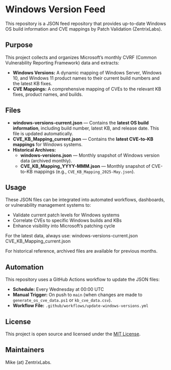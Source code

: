 # Windows Version Feed

This repository is a JSON feed repository that provides up-to-date Windows OS build information and CVE mappings by Patch Validation (ZentrixLabs).

## Purpose

This project collects and organizes Microsoft’s monthly CVRF (Common Vulnerability Reporting Framework) data and extracts:

- **Windows Versions:** A dynamic mapping of Windows Server, Windows 10, and Windows 11 product names to their current build numbers and the latest KB fixes.
- **CVE Mappings:** A comprehensive mapping of CVEs to the relevant KB fixes, product names, and builds.

## Files

- **windows-versions-current.json** — Contains the **latest OS build information**, including build number, latest KB, and release date. This file is updated automatically.
- **CVE_KB_Mapping_current.json** — Contains the **latest CVE-to-KB mappings** for Windows systems.
- **Historical Archives:**
  - **windows-versions.json** — Monthly snapshot of Windows version data (archived monthly).
  - **CVE_KB_Mapping_YYYY-MMM.json** — Monthly snapshot of CVE-to-KB mappings (e.g., `CVE_KB_Mapping_2025-May.json`).

## Usage

These JSON files can be integrated into automated workflows, dashboards, or vulnerability management systems to:
- Validate current patch levels for Windows systems
- Correlate CVEs to specific Windows builds and KBs
- Enhance visibility into Microsoft’s patching cycle

For the latest data, always use:
windows-versions-current.json
CVE_KB_Mapping_current.json

For historical reference, archived files are available for previous months.

## Automation

This repository uses a GitHub Actions workflow to update the JSON files:
- **Schedule:** Every Wednesday at 00:00 UTC
- **Manual Trigger:** On push to `main` (when changes are made to `generate_os_cve_data.ps1` or `kb_cve_data.csv`).
- **Workflow File:** `.github/workflows/update-windows-versions.yml`

## License

This project is open source and licensed under the [MIT License](LICENSE).

## Maintainers

Mike (at) ZentrixLabs.
